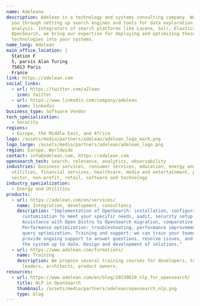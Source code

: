 ```yaml
---
name: Adeleana
description: Adelean is a technology and systems consulting company. We guide
  you through setting up search engines and tools for data exploration and
  analysis. Integrators of search platforms like Lucene, Solr, Elasticsearch and
  OpenSearch, we bring our expertise for deploying and optimizing these
  technologies into your systems.
name_long: Adelean
main_office_location: |
  Station F
  5, parvis Alan Turing
  75013 Paris
  France
link: https://adelean.com
social_links:
  - url: https://twitter.com/a2lean
    icon: twitter
  - url: https://www.linkedin.com/company/adelean
    icon: linkedin
business_type: Software Vendor
tech_specialization:
  - Security
regions:
  - Europe, the Middle East, and Africa
logo: /assets/media/partners/adelean/adelean_logo_mark.png
logo_large: /assets/media/partners/adelean/adelean_logo.png
region: Europe, Worldwide
contact: info@adelean.com, https://adelean.com
opensearch_tech: search, relevance, analytics, observability
industries: business services, consumer services, education, energy and
  utilities, financial services, healthcare, media and entertainment, public
  sector, non-profit, retail, software and technology
industry_specialization:
  - Energy and Utilities
products:
  - url: https://adelean.com/en/services/
    name: Integration, development, consultancy
    description: "Implementation of OpenSearch: installation, configuration, and
      customization to meet your specific needs, audit, security setup.
      Assistance with Open Distro to OpenSearch migration, comparative studies.
      Performance optimization: troubleshooting, performance improvement and
      query optimization. Training and support: we can train your teams and also
      provide ongoing support to answer questions, resolve issues, and help keep
      the system up to date. Design and development of solutions."
  - url: https://www.adelean.com/formations/
    name: Training
    description: We propose several training courses for developers, technical
      leaders, architects, product owners.
resources:
  - url: https://www.adelean.com/en/blog/20230618_nlp_for_opensearch/
    title: NLP in OpenSearch
    thumbnail: /assets/media/partners/adelean/opensearch_nlp.png
    type: blog
---
```

